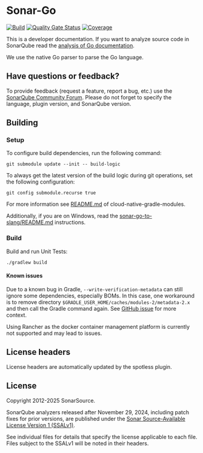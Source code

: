 # Sonar-Go

[![Build](https://github.com/SonarSource/sonar-go-enterprise/actions/workflows/build.yml/badge.svg?branch=master)](https://github.com/SonarSource/sonar-go-enterprise/actions/workflows/build.yml)
[![Quality Gate Status](https://sonarcloud.io/api/project_badges/measure?project=SonarSource_sonar-go&metric=alert_status)](https://sonarcloud.io/summary/new_code?id=SonarSource_sonar-go)
[![Coverage](https://sonarcloud.io/api/project_badges/measure?project=SonarSource_sonar-go&metric=coverage)](https://sonarcloud.io/summary/new_code?id=SonarSource_sonar-go)

This is a developer documentation. If you want to analyze source code in SonarQube read the [analysis of Go documentation](https://docs.sonarqube.org/latest/analysis/languages/go/).

We use the native Go parser to parse the Go language.

## Have questions or feedback?

To provide feedback (request a feature, report a bug, etc.) use the [SonarQube Community Forum](https://community.sonarsource.com/). Please do not forget to specify the language, plugin version, and SonarQube version.

## Building

### Setup

To configure build dependencies, run the following command:

```shell
git submodule update --init -- build-logic
```

To always get the latest version of the build logic during git operations, set the following configuration:

```shell
git config submodule.recurse true
```

For more information see [README.md](https://github.com/SonarSource/cloud-native-gradle-modules/blob/master/README.md) of cloud-native-gradle-modules.

Additionally, if you are on Windows, read the [sonar-go-to-slang/README.md](sonar-go-to-slang/README.md) instructions.


### Build
Build and run Unit Tests:

```shell
./gradlew build
```

#### Known issues
Due to a known bug in Gradle, `--write-verification-metadata` can still ignore some dependencies, especially BOMs.
In this case, one workaround is to remove directory `$GRADLE_USER_HOME/caches/modules-2/metadata-2.x` and then call the Gradle command again.
See [GitHub issue](https://github.com/gradle/gradle/issues/20194#issuecomment-1652095447) for more context.

Using Rancher as the docker container management platform is currently not supported and may lead to issues.

## License headers


License headers are automatically updated by the spotless plugin.

## License

Copyright 2012-2025 SonarSource.

SonarQube analyzers released after November 29, 2024, including patch fixes for prior versions,
are published under the [Sonar Source-Available License Version 1 (SSALv1)](LICENSE.txt).

See individual files for details that specify the license applicable to each file.
Files subject to the SSALv1 will be noted in their headers.
